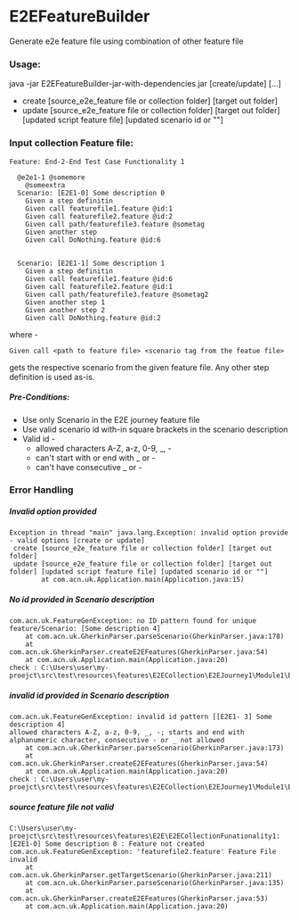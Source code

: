 # E2EFeatureBuilder
Generate e2e feature file using combination of other feature file

### Usage:


java -jar E2EFeatureBuilder-jar-with-dependencies.jar [create/update] [...]
 

- create [source_e2e_feature file or collection folder] [target out folder]
- update [source_e2e_feature file or collection folder] [target out folder] [updated script feature file] [updated scenario id or ""]

### Input collection Feature file:
```
Feature: End-2-End Test Case Functionality 1

  @e2e1-1 @somemore
    @someextra
  Scenario: [E2E1-0] Some description 0
    Given a step definitin
    Given call featurefile1.feature @id:1
    Given call featurefile2.feature @id:2
    Given call path/featurefile3.feature @sometag
    Given another step
    Given call DoNothing.feature @id:6


  Scenario: [E2E1-1] Some description 1
    Given a step definitin
    Given call featurefile1.feature @id:6
    Given call featurefile2.feature @id:1
    Given call path/featurefile3.feature @sometag2
    Given another step 1
    Given another step 2
    Given call DoNothing.feature @id:2
```
where - 

    Given call <path to feature file> <scenario tag from the featue file>

    
   gets the respective scenario from the given feature file. Any other step definition is used as-is.

##### Pre-Conditions:
- Use only Scenario in the E2E journey feature file
- Use valid scenario id with-in square brackets in the scenario description
- Valid id - 
  - allowed characters A-Z, a-z, 0-9, _, -
  - can't start with or end with _ or -
  - can't have consecutive _ or -
  
  
### Error Handling

##### *Invalid option provided* 

```
Exception in thread "main" java.lang.Exception: invalid option provide - valid options [create or update]
 create [source_e2e_feature file or collection folder] [target out folder]
 update [source_e2e_feature file or collection folder] [target out folder] [updated script feature file] [updated scenario id or ""]
        at com.acn.uk.Application.main(Application.java:15)
```

##### *No id provided in Scenario description* 

```
com.acn.uk.FeatureGenException: no ID pattern found for unique feature/Scenario: [Some description 4]
	at com.acn.uk.GherkinParser.parseScenario(GherkinParser.java:178)
	at com.acn.uk.GherkinParser.createE2EFeatures(GherkinParser.java:54)
	at com.acn.uk.Application.main(Application.java:20)
check : C:\Users\user\my-proejct\src\test\resources\features\E2ECollection\E2EJourney1\Module1\E2ECollectionFunationality1.feature
```

##### *invalid id provided in Scenario description* 
```
com.acn.uk.FeatureGenException: invalid id pattern [[E2E1- 3] Some description 4]
allowed characters A-Z, a-z, 0-9, _, -; starts and end with alphanumeric character, consecutive - or _ not allowed
	at com.acn.uk.GherkinParser.parseScenario(GherkinParser.java:173)
	at com.acn.uk.GherkinParser.createE2EFeatures(GherkinParser.java:54)
	at com.acn.uk.Application.main(Application.java:20)
check : C:\Users\user\my-proejct\src\test\resources\features\E2ECollection\E2EJourney1\Module1\E2ECollectionFunationality1.feature
```

##### *source feature file not valid* 
```
C:\Users\user\my-proejct\src\test\resources\features\E2E\E2ECollectionFunationality1:[E2E1-0] Some description 0 : Feature not created
com.acn.uk.FeatureGenException: 'featurefile2.feature' Feature File invalid
	at com.acn.uk.GherkinParser.getTargetScenario(GherkinParser.java:211)
	at com.acn.uk.GherkinParser.parseScenario(GherkinParser.java:135)
	at com.acn.uk.GherkinParser.createE2EFeatures(GherkinParser.java:53)
	at com.acn.uk.Application.main(Application.java:20)
```
